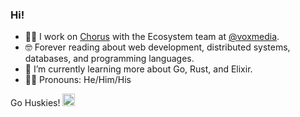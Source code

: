 ### Hi!

- 👯‍♀️ I work on [Chorus](https://getchorus.voxmedia.com/) with the Ecosystem team at [@voxmedia](https://github.com/voxmedia).
- 🤓 Forever reading about web development, distributed systems, databases, and programming languages.
- 🌱 I’m currently learning more about Go, Rust, and Elixir.
- 🕺🏼 Pronouns: He/Him/His

Go Huskies! <img alt="University of Washington" src="https://upload.wikimedia.org/wikipedia/commons/thumb/1/17/Washington_Huskies_logo.svg/1200px-Washington_Huskies_logo.svg.png" width=20>
